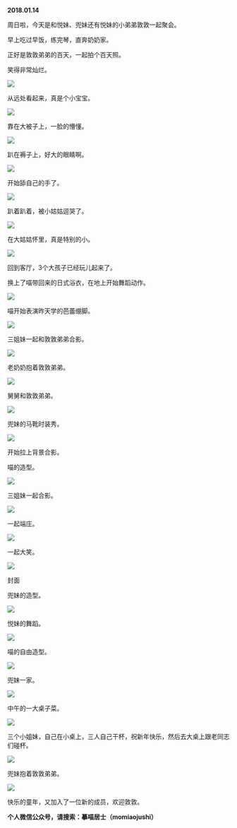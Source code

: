 
          
            
**2018.01.14**

周日啦，今天是和悦妹、兜妹还有悦妹的小弟弟敦敦一起聚会。

早上吃过早饭，练完琴，直奔奶奶家。

正好是敦敦弟弟的百天，一起拍个百天照。

笑得非常灿烂。




![](img/51001-0ea38f63c313eb20.jpg)




从远处看起来，真是个小宝宝。




![](img/51001-0098a001b32399eb.jpg)




靠在大被子上，一脸的懵懂。




![](img/51001-9d5afa54e443196a.jpg)




趴在褥子上，好大的眼睛啊。




![](img/51001-98148a4e8eac0de5.jpg)




开始舔自己的手了。




![](img/51001-0c53b5bc2d19cdc4.jpg)




趴着趴着，被小姑姑逗哭了。




![](img/51001-42383afeca088c37.jpg)




在大姑姑怀里，真是特别的小。




![](img/51001-70a4f715be8170c3.jpg)




回到客厅，3个大孩子已经玩儿起来了。

换上了喵带回来的日式浴衣，在地上开始舞蹈动作。




![](img/51001-e730354796a5a9fc.jpg)




喵开始表演昨天学的芭蕾绷脚。




![](img/51001-260ed65ddfaff682.jpg)




三姐妹一起和敦敦弟弟合影。




![](img/51001-d7a29374a08ecf7c.jpg)




老奶奶抱着敦敦弟弟。




![](img/51001-8154603028920004.jpg)




舅舅和敦敦弟弟。




![](img/51001-9531d94b1174b7eb.jpg)




兜妹的马靴时装秀。




![](img/51001-89fb896b9d8af978.jpg)




开始拉上背景合影。

喵的造型。




![](img/51001-4735ecc4f6d5f010.jpg)




三姐妹一起合影。




![](img/51001-ad02e41c32b832d6.jpg)




一起端庄。




![](img/51001-523f4c4cbece83f5.jpg)




一起大笑。




![](img/51001-1e4c240b31bff78b.jpg)

封面


兜妹的造型。




![](img/51001-dd6e4436505a7020.jpg)




悦妹的舞蹈。




![](img/51001-786a405ffa4312b7.jpg)




喵的自由造型。




![](img/51001-5920c2a1954b5a29.jpg)




兜妹一家。




![](img/51001-7a1888c4e4e1cfa6.jpg)




中午的一大桌子菜。




![](img/51001-558adc9a303e19ff.jpg)




三个小姐妹，自己在小桌上，三人自己干杯，祝新年快乐，然后去大桌上跟老同志们碰杯。




![](img/51001-121dfde20c91b177.jpg)




兜妹抱着敦敦弟弟。




![](img/51001-0b1ba3dab8a32727.jpg)




快乐的童年，又加入了一位新的成员，欢迎敦敦。


**个人微信公众号，请搜索：摹喵居士（momiaojushi）**

          
        